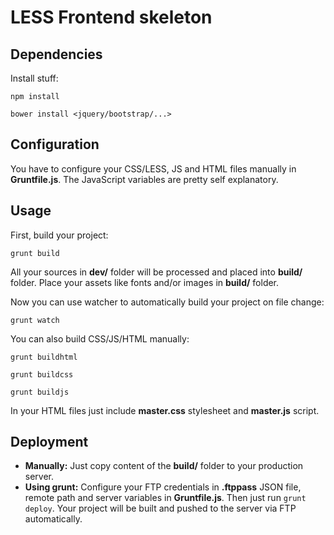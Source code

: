 LESS Frontend skeleton
======================

Dependencies
------------

Install stuff:

``
npm install
``

``
bower install <jquery/bootstrap/...>
``

Configuration
-------------

You have to configure your CSS/LESS, JS and HTML files manually in **Gruntfile.js**. The JavaScript variables are pretty self explanatory.

Usage
-----

First, build your project:

``
grunt build
``

All your sources in **dev/** folder will be processed and placed into **build/** folder. Place your assets like fonts and/or images in **build/** folder.

Now you can use watcher to automatically build your project on file change:

``
grunt watch
``

You can also build CSS/JS/HTML manually:

 ``
 grunt buildhtml
 ``

 ``
 grunt buildcss
 ``

 ``
 grunt buildjs
 ``

In your HTML files just include **master.css** stylesheet and **master.js** script.

Deployment
----------

- **Manually:** Just copy content of the **build/** folder to your production server.
- **Using grunt:** Configure your FTP credentials in **.ftppass** JSON file, remote path and server variables in **Gruntfile.js**. Then just run `grunt deploy`. Your project will be built and pushed to the server via FTP automatically.